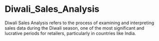 # Diwali_Sales_Analysis
Diwali Sales Analysis refers to the process of examining and interpreting sales data during the Diwali season, one of the most significant and lucrative periods for retailers, particularly in countries like India. 
